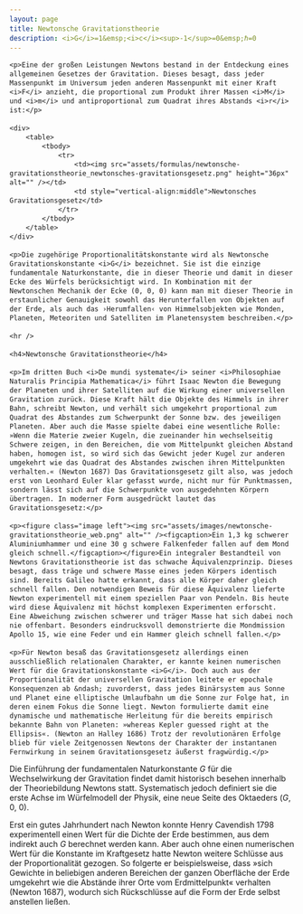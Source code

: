 ```yaml
---
layout: page
title: Newtonsche Gravitationstheorie
description: <i>G</i>=1&emsp;<i>c</i><sup>-1</sup>=0&emsp;ℏ=0
---
```


<section>

	<p>Eine der großen Leistungen Newtons bestand in der Entdeckung eines allgemeinen Gesetzes der Gravitation. Dieses besagt, dass jeder Massenpunkt im Universum jeden anderen Massenpunkt mit einer Kraft <i>F</i> anzieht, die proportional zum Produkt ihrer Massen <i>M</i> und <i>m</i> und antiproportional zum Quadrat ihres Abstands <i>r</i> ist:</p>

	<div>
		<table>
			<tbody>
				<tr>
					<td><img src="assets/formulas/newtonsche-gravitationstheorie_newtonsches-gravitationsgesetz.png" height="36px" alt="" /></td>
					<td style="vertical-align:middle">Newtonsches Gravitationsgesetz</td>
				</tr>
			</tbody>
		</table>
	</div>

	<p>Die zugehörige Proportionalitätskonstante wird als Newtonsche Gravitationskonstante <i>G</i> bezeichnet. Sie ist die einzige fundamentale Naturkonstante, die in dieser Theorie und damit in dieser Ecke des Würfels berücksichtigt wird. In Kombination mit der Newtonschen Mechanik der Ecke (0, 0, 0) kann man mit dieser Theorie in erstaunlicher Genauigkeit sowohl das Herunterfallen von Objekten auf der Erde, als auch das ›Herumfallen‹ von Himmelsobjekten wie Monden, Planeten, Meteoriten und Satelliten im Planetensystem beschreiben.</p>

	<hr />

	<h4>Newtonsche Gravitationstheorie</h4>

	<p>Im dritten Buch <i>De mundi systemate</i> seiner <i>Philosophiae Naturalis Principia Mathematica</i> führt Isaac Newton die Bewegung der Planeten und ihrer Satelliten auf die Wirkung einer universellen Gravitation zurück. Diese Kraft hält die Objekte des Himmels in ihrer Bahn, schreibt Newton, und verhält sich umgekehrt proportional zum Quadrat des Abstandes zum Schwerpunkt der Sonne bzw. des jeweiligen Planeten. Aber auch die Masse spielte dabei eine wesentliche Rolle: »Wenn die Materie zweier Kugeln, die zueinander hin wechselseitig Schwere zeigen, in den Bereichen, die vom Mittelpunkt gleichen Abstand haben, homogen ist, so wird sich das Gewicht jeder Kugel zur anderen umgekehrt wie das Quadrat des Abstandes zwischen ihren Mittelpunkten verhalten.« (Newton 1687) Das Gravitationsgesetz gilt also, was jedoch erst von Leonhard Euler klar gefasst wurde, nicht nur für Punktmassen, sondern lässt sich auf die Schwerpunkte von ausgedehnten Körpern übertragen. In moderner Form ausgedrückt lautet das Gravitationsgesetz:</p>

	<p><figure class="image left"><img src="assets/images/newtonsche-gravitationstheorie_web.png" alt="" /><figcaption>Ein 1,3 kg schwerer Aluminiumhammer und eine 30 g schwere Falkenfeder fallen auf dem Mond gleich schnell.</figcaption></figure>Ein integraler Bestandteil von Newtons Gravitationstheorie ist das schwache Äquivalenzprinzip. Dieses besagt, dass träge und schwere Masse eines jeden Körpers identisch sind. Bereits Galileo hatte erkannt, dass alle Körper daher gleich schnell fallen. Den notwendigen Beweis für diese Äquivalenz lieferte Newton experimentell mit einem speziellen Paar von Pendeln. Bis heute wird diese Äquivalenz mit höchst komplexen Experimenten erforscht. Eine Abweichung zwischen schwerer und träger Masse hat sich dabei noch nie offenbart. Besonders eindrucksvoll demonstrierte die Mondmission Apollo 15, wie eine Feder und ein Hammer gleich schnell fallen.</p>

	<p>Für Newton besaß das Gravitationsgesetz allerdings einen ausschließlich relationalen Charakter, er kannte keinen numerischen Wert für die Gravitationskonstante <i>G</i>. Doch auch aus der Proportionalität der universellen Gravitation leitete er epochale Konsequenzen ab &ndash; zuvorderst, dass jedes Binärsystem aus Sonne und Planet eine elliptische Umlaufbahn um die Sonne zur Folge hat, in deren einem Fokus die Sonne liegt. Newton formulierte damit eine dynamische und mathematische Herleitung für die bereits empirisch bekannte Bahn von Planeten: »whereas Kepler guessed right at the Ellipsis«. (Newton an Halley 1686) Trotz der revolutionären Erfolge blieb für viele Zeitgenossen Newtons der Charakter der instantanen Fernwirkung in seinem Gravitationsgesetz äußerst fragwürdig.</p>

<p>Die Einführung der fundamentalen Naturkonstante <i>G</i> für die Wechselwirkung der Gravitation findet damit historisch besehen innerhalb der Theoriebildung Newtons statt. Systematisch jedoch definiert sie die erste Achse im Würfelmodell der Physik, eine neue Seite des Oktaeders (<i>G</i>, 0, 0).</p>

<p>Erst ein gutes Jahrhundert nach Newton konnte Henry Cavendish 1798 experimentell einen Wert für die Dichte der Erde bestimmen, aus dem indirekt auch <i>G</i> berechnet werden kann. Aber auch ohne einen numerischen Wert für die Konstante im Kraftgesetz hatte Newton weitere Schlüsse aus der Proportionalität gezogen. So folgerte er beispielsweise, dass »sich Gewichte in beliebigen anderen Bereichen der ganzen Oberfläche der Erde umgekehrt wie die Abstände ihrer Orte vom Erdmittelpunkt« verhalten (Newton 1687), wodurch sich Rückschlüsse auf die Form der Erde selbst anstellen ließen.</p>

</section>
